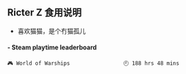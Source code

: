## Ricter Z 食用说明
- 喜欢猫猫，是个冇猫孤儿

<!-- steam-box start -->
#### - Steam playtime leaderboard
```text
🎮 World of Warships                 🕘 188 hrs 48 mins
```
<!-- Powered by https://github.com/YouEclipse/steam-box . -->
<!-- steam-box end -->
